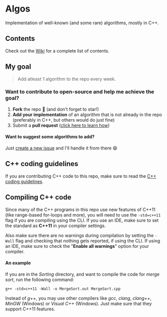 # Algos
Implementation of well-known (and some rare) algorithms, mostly in C++.

## Contents
Check out the [Wiki](https://github.com/faheel/Algos/wiki/Contents) for a complete list of contents.

## My goal
> Add atleast 1 algorithm to the repo every week.

### Want to contribute to open-source and help me achieve the goal?
1. **Fork** the repo :fork_and_knife: (and don't forget to star!)
2. **Add your implementation** of an algorithm that is not already in the repo (preferably in C++, but others would do just fine)
3. Submit a **pull request** ([click here to learn how](https://help.github.com/articles/creating-a-pull-request-from-a-fork/ "Learn how to create a pull request"))

#### Want to suggest some algorithms to add?
Just [create a new issue](https://github.com/faheel/algos/issues/new "Create a new issue") and I'll handle it from there :smile:

## C++ coding guidelines
If you are contributing C++ code to this repo, make sure to read the [C++ coding guidelines](C++CodingGuidelines.md).

## Compiling C++ code
Since many of the C++ programs in this repo use new features of C++11 (like range-based for-loops and more), you will need to use the `-std=c++11` flag if you are compiling using the CLI. If you use an IDE, make sure to set the standard as **C++11** in your compiler settings.

Also make sure there are no warnings during compilation by setting the `-Wall` flag and checking that nothing gets reported, if using the CLI. If using an IDE, make sure to check the "**Enable all warnings**" option for your compiler.

#### An example
If you are in the _Sorting_ directory, and want to compile the code for _merge sort_, run the following command:
```
g++ -std=c++11 -Wall -o MergeSort.out MergeSort.cpp
```
Instead of _g++_, you may use other compilers like _gcc_, _clang_, _clang++_, _MinGW_ (Windows) or _Visual C++_ (Windows). Just make sure that they support C++11 features.
